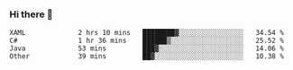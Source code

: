 ### Hi there 👋

<!--START_SECTION:waka-->

```text
XAML             2 hrs 10 mins   ████████▓░░░░░░░░░░░░░░░░   34.54 %
C#               1 hr 36 mins    ██████▒░░░░░░░░░░░░░░░░░░   25.52 %
Java             53 mins         ███▓░░░░░░░░░░░░░░░░░░░░░   14.06 %
Other            39 mins         ██▓░░░░░░░░░░░░░░░░░░░░░░   10.38 %
```

<!--END_SECTION:waka-->

<!--
**Jonas-VanHaeken/Jonas-VanHaeken** is a ✨ _special_ ✨ repository because its `README.md` (this file) appears on your GitHub profile.

Here are some ideas to get you started:

- 🔭 I’m currently working on ...
- 🌱 I’m currently learning ...
- 👯 I’m looking to collaborate on ...
- 🤔 I’m looking for help with ...
- 💬 Ask me about ...
- 📫 How to reach me: ...
- 😄 Pronouns: ...
- ⚡ Fun fact: ...
-->
